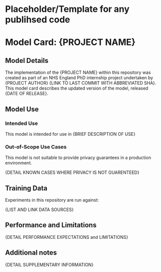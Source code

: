 # Placeholder/Template for any publihsed code

# Model Card: {PROJECT NAME}


## Model Details

The implementation of the {PROJECT NAME} within this repository was created as part of an NHS England PhD internship project undertaken by {PROJECT AUTHOR} {LINK TO LAST COMMIT WITH ABBREVIATED SHA}. This model card describes the updated version of the model, released {DATE OF RELEASE}.

## Model Use

### Intended Use

This model is intended for use in {BRIEF DESCRIPTION OF USE}


### Out-of-Scope Use Cases

This model is not suitable to provide privacy guarantees in a production environment.

{DETAIL KNOWN CASES WHERE PRIVACY IS NOT GUARENTEED}

## Training Data

Experiments in this repository are run against: 

{LIST AND LINK DATA SOURCES}

## Performance and Limitations

{DETAIL PERFORMANCE EXPECTATIONS and LIMITATIONS}

## Additional notes

{DETAIL SUPPLEMENTARY INFORMATION}
